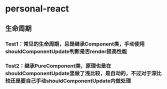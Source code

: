 # personal-react
## 生命周期
### Test1：常见的生命周期，且是继承Component类，手动使用shouldComponentUpdate判断是否render提高性能
### Test2：继承PureComponent类，原理也是在shouldComponentUpdate里做了浅比较，是自动的，不过对于深比较还是要自己手动shouldComponentUpdate内做处理